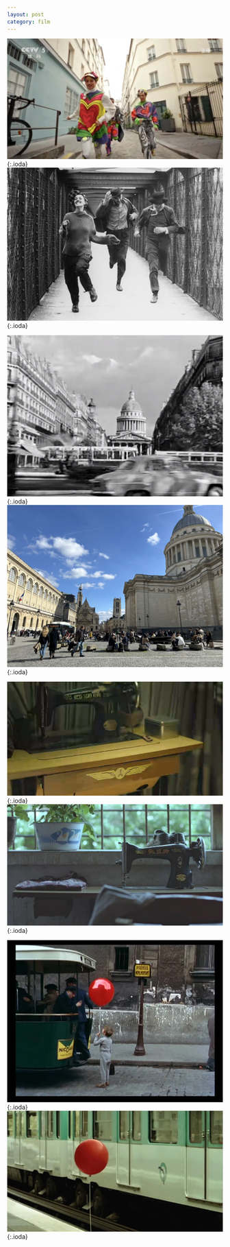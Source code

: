 ```yaml
---
layout: post
category: film
---
```



![](images/blog2-1.jpg){:.ioda}
![](images/blog2-2.jpg){:.ioda}

![](images/IMG_1476.jpeg){:.ioda}
![](images/IMG_2242.jpeg){:.ioda}

![](images/IMG_1527.jpeg){:.ioda}
![](images/IMG_1839.jpeg){:.ioda}

![](images/IMG_4590.jpeg){:.ioda}
![](images/profile.jpeg){:.ioda}
